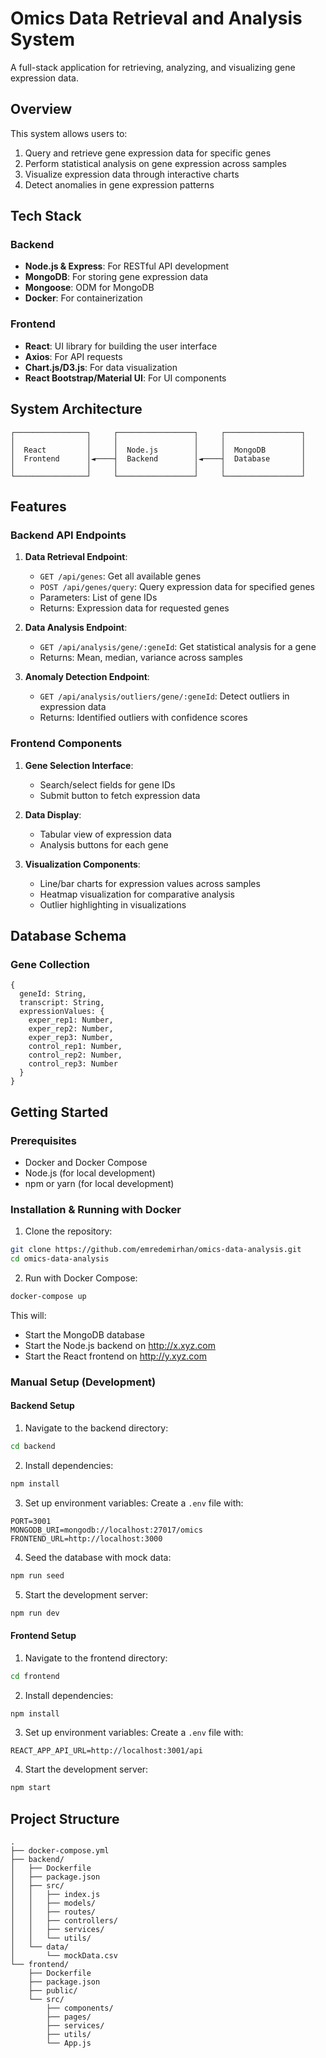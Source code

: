 # Omics Data Retrieval and Analysis System

A full-stack application for retrieving, analyzing, and visualizing gene expression data.

## Overview

This system allows users to:

1. Query and retrieve gene expression data for specific genes
2. Perform statistical analysis on gene expression across samples
3. Visualize expression data through interactive charts
4. Detect anomalies in gene expression patterns

## Tech Stack

### Backend
- **Node.js & Express**: For RESTful API development
- **MongoDB**: For storing gene expression data
- **Mongoose**: ODM for MongoDB
- **Docker**: For containerization

### Frontend
- **React**: UI library for building the user interface
- **Axios**: For API requests
- **Chart.js/D3.js**: For data visualization
- **React Bootstrap/Material UI**: For UI components

## System Architecture

```
┌────────────────┐     ┌─────────────────┐     ┌─────────────────┐
│                │     │                 │     │                 │
│  React         │     │  Node.js        │     │  MongoDB        │
│  Frontend      │◄────┤  Backend        │◄────┤  Database       │
│                │     │                 │     │                 │
└────────────────┘     └─────────────────┘     └─────────────────┘
```

## Features

### Backend API Endpoints

1. **Data Retrieval Endpoint**:
   - `GET /api/genes`: Get all available genes
   - `POST /api/genes/query`: Query expression data for specified genes
   - Parameters: List of gene IDs
   - Returns: Expression data for requested genes

2. **Data Analysis Endpoint**:
   - `GET /api/analysis/gene/:geneId`: Get statistical analysis for a gene
   - Returns: Mean, median, variance across samples

3. **Anomaly Detection Endpoint**:
   - `GET /api/analysis/outliers/gene/:geneId`: Detect outliers in expression data
   - Returns: Identified outliers with confidence scores

### Frontend Components

1. **Gene Selection Interface**:
   - Search/select fields for gene IDs
   - Submit button to fetch expression data

2. **Data Display**:
   - Tabular view of expression data
   - Analysis buttons for each gene

3. **Visualization Components**:
   - Line/bar charts for expression values across samples
   - Heatmap visualization for comparative analysis
   - Outlier highlighting in visualizations

## Database Schema

### Gene Collection
```
{
  geneId: String,
  transcript: String,
  expressionValues: {
    exper_rep1: Number,
    exper_rep2: Number,
    exper_rep3: Number,
    control_rep1: Number,
    control_rep2: Number,
    control_rep3: Number
  }
}
```

## Getting Started

### Prerequisites
- Docker and Docker Compose
- Node.js (for local development)
- npm or yarn (for local development)

### Installation & Running with Docker

1. Clone the repository:
```bash
git clone https://github.com/emredemirhan/omics-data-analysis.git
cd omics-data-analysis
```

2. Run with Docker Compose:
```bash
docker-compose up
```

This will:
- Start the MongoDB database
- Start the Node.js backend on http://x.xyz.com
- Start the React frontend on http://y.xyz.com

### Manual Setup (Development)

#### Backend Setup
1. Navigate to the backend directory:
```bash
cd backend
```

2. Install dependencies:
```bash
npm install
```

3. Set up environment variables:
Create a `.env` file with:
```
PORT=3001
MONGODB_URI=mongodb://localhost:27017/omics
FRONTEND_URL=http://localhost:3000
```

4. Seed the database with mock data:
```bash
npm run seed
```

5. Start the development server:
```bash
npm run dev
```

#### Frontend Setup
1. Navigate to the frontend directory:
```bash
cd frontend
```

2. Install dependencies:
```bash
npm install
```

3. Set up environment variables:
Create a `.env` file with:
```
REACT_APP_API_URL=http://localhost:3001/api
```

4. Start the development server:
```bash
npm start
```

## Project Structure

```
.
├── docker-compose.yml
├── backend/
│   ├── Dockerfile
│   ├── package.json
│   ├── src/
│   │   ├── index.js
│   │   ├── models/
│   │   ├── routes/
│   │   ├── controllers/
│   │   ├── services/
│   │   └── utils/
│   └── data/
│       └── mockData.csv
└── frontend/
    ├── Dockerfile
    ├── package.json
    ├── public/
    └── src/
        ├── components/
        ├── pages/
        ├── services/
        ├── utils/
        └── App.js
```